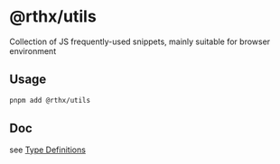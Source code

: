 # @rthx/utils

Collection of JS frequently-used snippets, mainly suitable for browser environment

## Usage

```sh
pnpm add @rthx/utils
```

## Doc

see [Type Definitions](https://github.com/ehehaye/utils/blob/main/index.d.ts)
